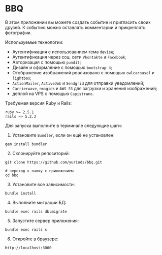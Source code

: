 # BBQ

В этом приложении вы можете создать событие и пригласить своих друзей. К событию можно оставлять комментарии и прикреплять фотографии.

Используемые технологии:

- Аутентификация с использованием гема `devise`;
- Аутентификация через соц. сети `Vkontakte` и `Facebook`;
- Авторизация с помощью `pundit`;
- Дизайн и оформление с помощью `bootstrap 4`;
- Отображение изображений реализовано с помощью `owlcarousel` и `lightbox`;
- `ActionMailer`, `ActiveJob` и `Sendgrid` для отправки уведомлений;
- `Carrierwave`, `rmagick` и `AWS S3` для загрузки и хранения изображений;
- деплой на VPS с помощью `Capistrano`.

Требуемая версия Ruby и Rails:

```
ruby >= 2.5.1
rails ~> 5.2.3
```

Для запуска выполните в терминале следующие шаги:

1. Установите `Bundler`, если он ещё не установлен:

```
gem install bundler
```

2. Склонируйте репозиторий:

```
git clone https://github.com/yurinds/bbq.git

# переход в папку с приложением
cd bbq
```

3. Установите все зависимости:

```
bundle install
```

4. Выполните миграции БД:

```
bundle exec rails db:migrate
```

5. Запустите сервер приложения:

```
bundle exec rails s
```

6. Откройте в браузере:

```
http://localhost:3000
```
